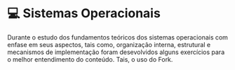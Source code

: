 # 	:computer: Sistemas Operacionais 
Durante o estudo dos fundamentos teóricos dos sistemas operacionais com enfase em seus aspectos, tais como, organização interna, estrutural e mecanismos de implementação foram desevolvidos alguns exercícios para o melhor entendimento do conteúdo.
Tais, o uso do Fork.
